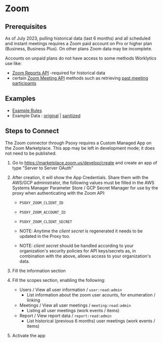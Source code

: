 # Zoom

## Prerequisites

As of July 2023, pulling historical data (last 6 months) and all scheduled and instant meetings
requires a Zoom paid account on Pro or higher plan (Business, Business Plus). On other plans Zoom
data may be incomplete.

Accounts on unpaid plans do not have access to some methods Worklytics use like:
- [Zoom Reports API](https://developers.zoom.us/docs/api/rest/reference/zoom-api/methods/#tag/Reports)  -required for historical data
- certain [Zoom Meeting API](https://developers.zoom.us/docs/api/rest/reference/zoom-api/methods/#tag/Meetings) methods such as retrieving [past meeting participants](https://developers.zoom.us/docs/api/rest/reference/zoom-api/methods/#operation/pastMeetingParticipants)


## Examples

  * [Example Rules](example-rules/zoom/zoom.yaml)
  * Example Data : [original](api-response-examples/zoom) | [sanitized](api-response-examples/zoom/sanitized)

## Steps to Connect
The Zoom connector through Psoxy requires a Custom Managed App on the Zoom Marketplace. This app may
be left in development mode; it does not need to be published.

1. Go to https://marketplace.zoom.us/develop/create and create an app of type "Server to Server OAuth"
2. After creation, it will show the App Credentials. Share them with the AWS/GCP administrator, the
   following values must be filled in the AWS Systems Manager Parameter Store / GCP Secret Manager
   for use by the proxy when authenticating with the Zoom API:

    - `PSOXY_ZOOM_CLIENT_ID`
    - `PSOXY_ZOOM_ACCOUNT_ID`
    - `PSOXY_ZOOM_CLIENT_SECRET`

    - NOTE: Anytime the *client secret* is regenerated it needs to be updated in the Proxy too.
    - NOTE: *client secret* should be handled according to your organization's security policies for
      API keys/secrets as, in combination with the above, allows access to your organization's data.

3. Fill the information section

4. Fill the scopes section, enabling the following:

    - Users / View all user information / `user:read:admin`
        - List information about the zoom user acounts, for enumeration / linking
    - Meetings / View all user meetings / `meeting:read:admin`
        - Listing all user meetings (work events / items)
    - Report / View report data / `report:read:admin`
        - List historical (previous 6 months) user meetings (work events / items)

5. Activate the app
